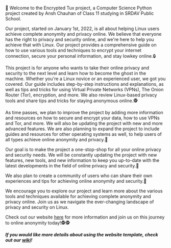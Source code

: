 🐧 Welcome to the Encrypted Tux project, a Computer Science Python project created by Ansh Chauhan of Class 11 studying in SRDAV Public School.

Our project, started on January 1st, 2022, is all about helping Linux users achieve complete anonymity and privacy online. We believe that everyone has the right to privacy and security online, and we're here to help you achieve that with Linux. Our project provides a comprehensive guide on how to use various tools and techniques to encrypt your internet connection, secure your personal information, and stay lowkey online.🔒

This project is for anyone who wants to take their online privacy and security to the next level and learn how to become the ghost in the machine. Whether you're a Linux novice or an experienced user, we got you covered. Our guide includes step-by-step instructions and explanations, as well as tips and tricks for using Virtual Private Networks (VPNs), The Onion Router (Tor), encryption, and more. We also review Linux-based privacy tools and share tips and tricks for staying anonymous online.🕵️‍

As time passes, we plan to improve the project by adding more information and resources on how to secure and encrypt your data, how to use VPNs and Tor, and more. We will also be updating the project with new and more advanced features. We are also planning to expand the project to include guides and resources for other operating systems as well, to help users of all types achieve online anonymity and privacy.🔐

Our goal is to make the project a one-stop-shop for all your online privacy and security needs. We will be constantly updating the project with new features, new tools, and new information to keep you up-to-date with the latest developments in the field of online privacy and security.🚀

We also plan to create a community of users who can share their own experiences and tips for achieving online anonymity and security.🤝

We encourage you to explore our project and learn more about the various tools and techniques available for achieving complete anonymity and privacy online. Join us as we navigate the ever-changing landscape of privacy and security on Linux.

Check out our website [here](http://anshie.pythonanywhere.com/) for more information and join us on this journey to online anonymity today!🕵🕵

***If you would like more details about using the website template, check out our [wiki](https://github.com/EncryptedTux/EncryptedTux/wiki)!***
